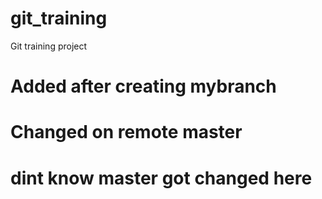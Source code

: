 # git_training
Git training project

# Added after creating mybranch
# Changed on remote master
# dint know master got changed here

